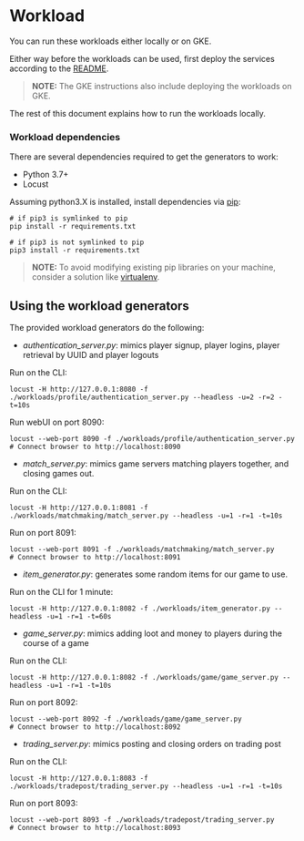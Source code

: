 # Workload

You can run these workloads either locally or on GKE.

Either way before the workloads can be used, first deploy the services according to the [README](../README.md).

> **NOTE:** The GKE instructions also include deploying the workloads on GKE.

The rest of this document explains how to run the workloads locally.

### Workload dependencies

There are several dependencies required to get the generators to work:

- Python 3.7+
- Locust

Assuming python3.X is installed, install dependencies via [pip](https://pypi.org/project/pip/):

```
# if pip3 is symlinked to pip
pip install -r requirements.txt

# if pip3 is not symlinked to pip
pip3 install -r requirements.txt
```

> **NOTE:** To avoid modifying existing pip libraries on your machine, consider a solution like [virtualenv](https://pypi.org/project/virtualenv/).


## Using the workload generators
The provided workload generators do the following:

- _authentication\_server.py_: mimics player signup, player logins, player retrieval by UUID and player logouts

Run on the CLI:
```
locust -H http://127.0.0.1:8080 -f ./workloads/profile/authentication_server.py --headless -u=2 -r=2 -t=10s
```

Run webUI on port 8090:
```
locust --web-port 8090 -f ./workloads/profile/authentication_server.py
# Connect browser to http://localhost:8090
```

- _match\_server.py_: mimics game servers matching players together, and closing games out.

Run on the CLI:
```
locust -H http://127.0.0.1:8081 -f ./workloads/matchmaking/match_server.py --headless -u=1 -r=1 -t=10s
```

Run on port 8091:
```
locust --web-port 8091 -f ./workloads/matchmaking/match_server.py
# Connect browser to http://localhost:8091
```

- _item\_generator.py_: generates some random items for our game to use.

Run on the CLI for 1 minute:
```
locust -H http://127.0.0.1:8082 -f ./workloads/item_generator.py --headless -u=1 -r=1 -t=60s
```

- _game\_server.py_: mimics adding loot and money to players during the course of a game

Run on the CLI:
```
locust -H http://127.0.0.1:8082 -f ./workloads/game/game_server.py --headless -u=1 -r=1 -t=10s
```

Run on port 8092:
```
locust --web-port 8092 -f ./workloads/game/game_server.py
# Connect browser to http://localhost:8092
```

- _trading\_server.py_: mimics posting and closing orders on trading post

Run on the CLI:
```
locust -H http://127.0.0.1:8083 -f ./workloads/tradepost/trading_server.py --headless -u=1 -r=1 -t=10s
```

Run on port 8093:
```
locust --web-port 8093 -f ./workloads/tradepost/trading_server.py
# Connect browser to http://localhost:8093
```
